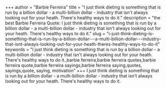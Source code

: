+++
author = "Barbie Ferreira"
title = "I just think dieting is something that is run by a billion dollar - a multi-billion dollar - industry that isn't always looking out for your heath. There's healthy ways to do it."
description = "the best Barbie Ferreira Quote: I just think dieting is something that is run by a billion dollar - a multi-billion dollar - industry that isn't always looking out for your heath. There's healthy ways to do it."
slug = "i-just-think-dieting-is-something-that-is-run-by-a-billion-dollar---a-multi-billion-dollar---industry-that-isnt-always-looking-out-for-your-heath-theres-healthy-ways-to-do-it"
keywords = "I just think dieting is something that is run by a billion dollar - a multi-billion dollar - industry that isn't always looking out for your heath. There's healthy ways to do it.,barbie ferreira,barbie ferreira quotes,barbie ferreira quote,barbie ferreira sayings,barbie ferreira saying,quotes, sayings,quote, saying, motivation"
+++
I just think dieting is something that is run by a billion dollar - a multi-billion dollar - industry that isn't always looking out for your heath. There's healthy ways to do it.
